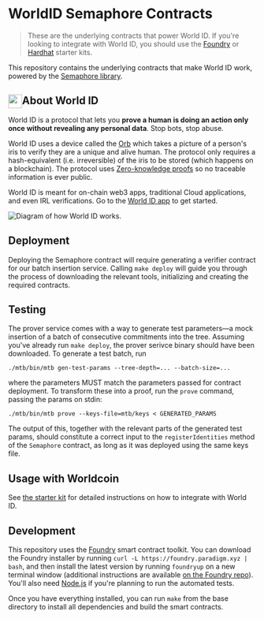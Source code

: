# WorldID Semaphore Contracts

> These are the underlying contracts that power World ID. If you're looking to integrate with World
> ID, you should use the [Foundry](https://github.com/worldcoin/world-id-starter) or
> [Hardhat](https://github.com/worldcoin/world-id-starter-hardhat) starter kits.

This repository contains the underlying contracts that make World ID work, powered by the
[Semaphore library](http://semaphore.appliedzkp.org/).

## <img align="left" width="28" height="28" src="https://raw.githubusercontent.com/worldcoin/world-id-docs/main/public/images/shared-readme/readme-world-id.png" alt="" style="margin-right: 0;" /> About World ID

World ID is a protocol that lets you **prove a human is doing an action only once without revealing
any personal data**. Stop bots, stop abuse.

World ID uses a device called the [Orb](https://worldcoin.org/how-the-launch-works) which takes a
picture of a person's iris to verify they are a unique and alive human. The protocol only requires a
hash-equivalent (i.e. irreversible) of the iris to be stored (which happens on a blockchain). The
protocol uses [Zero-knowledge proofs](https://id.worldcoin.org/zkp) so no traceable information is
ever public.

World ID is meant for on-chain web3 apps, traditional Cloud applications, and even IRL
verifications. Go to the [World ID app](https://worldcoin.org/download-app) to get started.

<img src="https://github.com/worldcoin/world-id-docs/raw/main/public/images/docs/introduction/how-it-works-light.svg" alt="Diagram of how World ID works."  />

## Deployment

Deploying the Semaphore contract will require generating a verifier contract for our batch insertion
service. Calling `make deploy` will guide you through the process of downloading the relevant tools,
initializing and creating the required contracts.

## Testing

The prover service comes with a way to generate test parameters—a mock insertion of a batch of
consecutive commitments into the tree. Assuming you've already run `make deploy`, the prover serivce
binary should have been downloaded. To generate a test batch, run

```
./mtb/bin/mtb gen-test-params --tree-depth=... --batch-size=...
```

where the parameters MUST match the parameters passed for contract deployment. To transform these
into a proof, run the `prove` command, passing the params on stdin:

```
./mtb/bin/mtb prove --keys-file=mtb/keys < GENERATED_PARAMS
```

The output of this, together with the relevant parts of the generated test params, should constitute
a correct input to the `registerIdentities` method of the `Semaphore` contract, as long as it was
deployed using the same keys file.

## Usage with Worldcoin

See [the starter kit](https://github.com/worldcoin/world-id-starter#-usage-instructions) for
detailed instructions on how to integrate with World ID.

## Development

This repository uses the [Foundry](https://github.com/gakonst/foundry) smart contract toolkit. You
can download the Foundry installer by running `curl -L https://foundry.paradigm.xyz | bash`, and
then install the latest version by running `foundryup` on a new terminal window (additional
instructions are available [on the Foundry repo](https://github.com/gakonst/foundry#installation)).
You'll also need [Node.js](https://nodejs.org) if you're planning to run the automated tests.

Once you have everything installed, you can run `make` from the base directory to install all
dependencies and build the smart contracts.
